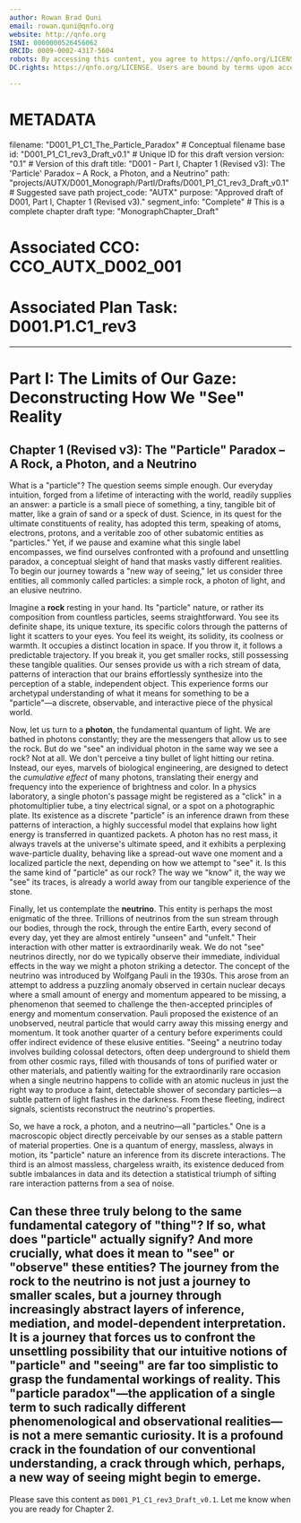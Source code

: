 ```yaml
---
author: Rowan Brad Quni
email: rowan.quni@qnfo.org
website: http://qnfo.org
ISNI: 0000000526456062
ORCID: 0009-0002-4317-5604
robots: By accessing this content, you agree to https://qnfo.org/LICENSE. Non-commercial use only. Attribution required.
DC.rights: https://qnfo.org/LICENSE. Users are bound by terms upon access.

---
```

# METADATA
filename: "D001_P1_C1_The_Particle_Paradox" # Conceptual filename base
id: "D001_P1_C1_rev3_Draft_v0.1" # Unique ID for this draft version
version: "0.1" # Version of this draft
title: "D001 - Part I, Chapter 1 (Revised v3): The 'Particle' Paradox – A Rock, a Photon, and a Neutrino"
path: "projects/AUTX/D001_Monograph/PartI/Drafts/D001_P1_C1_rev3_Draft_v0.1" # Suggested save path
project_code: "AUTX"
purpose: "Approved draft of D001, Part I, Chapter 1 (Revised v3)."
segment_info: "Complete" # This is a complete chapter draft
type: "MonographChapter_Draft"
# Associated CCO: CCO_AUTX_D002_001
# Associated Plan Task: D001.P1.C1_rev3
---
# Part I: The Limits of Our Gaze: Deconstructing How We "See" Reality

## Chapter 1 (Revised v3): The "Particle" Paradox – A Rock, a Photon, and a Neutrino

What is a "particle"? The question seems simple enough. Our everyday intuition, forged from a lifetime of interacting with the world, readily supplies an answer: a particle is a small piece of something, a tiny, tangible bit of matter, like a grain of sand or a speck of dust. Science, in its quest for the ultimate constituents of reality, has adopted this term, speaking of atoms, electrons, protons, and a veritable zoo of other subatomic entities as "particles." Yet, if we pause and examine what this single label encompasses, we find ourselves confronted with a profound and unsettling paradox, a conceptual sleight of hand that masks vastly different realities. To begin our journey towards a "new way of seeing," let us consider three entities, all commonly called particles: a simple rock, a photon of light, and an elusive neutrino.

Imagine a **rock** resting in your hand. Its "particle" nature, or rather its composition from countless particles, seems straightforward. You see its definite shape, its unique texture, its specific colors through the patterns of light it scatters to your eyes. You feel its weight, its solidity, its coolness or warmth. It occupies a distinct location in space. If you throw it, it follows a predictable trajectory. If you break it, you get smaller rocks, still possessing these tangible qualities. Our senses provide us with a rich stream of data, patterns of interaction that our brains effortlessly synthesize into the perception of a stable, independent object. This experience forms our archetypal understanding of what it means for something to be a "particle"—a discrete, observable, and interactive piece of the physical world.

Now, let us turn to a **photon**, the fundamental quantum of light. We are bathed in photons constantly; they are the messengers that allow us to see the rock. But do we "see" an individual photon in the same way we see a rock? Not at all. We don't perceive a tiny bullet of light hitting our retina. Instead, our eyes, marvels of biological engineering, are designed to detect the *cumulative effect* of many photons, translating their energy and frequency into the experience of brightness and color. In a physics laboratory, a single photon's passage might be registered as a "click" in a photomultiplier tube, a tiny electrical signal, or a spot on a photographic plate. Its existence as a discrete "particle" is an inference drawn from these patterns of interaction, a highly successful model that explains how light energy is transferred in quantized packets. A photon has no rest mass, it always travels at the universe's ultimate speed, and it exhibits a perplexing wave-particle duality, behaving like a spread-out wave one moment and a localized particle the next, depending on how we attempt to "see" it. Is this the same kind of "particle" as our rock? The way we "know" it, the way we "see" its traces, is already a world away from our tangible experience of the stone.

Finally, let us contemplate the **neutrino**. This entity is perhaps the most enigmatic of the three. Trillions of neutrinos from the sun stream through our bodies, through the rock, through the entire Earth, every second of every day, yet they are almost entirely "unseen" and "unfelt." Their interaction with other matter is extraordinarily weak. We do not "see" neutrinos directly, nor do we typically observe their immediate, individual effects in the way we might a photon striking a detector. The concept of the neutrino was introduced by Wolfgang Pauli in the 1930s. This arose from an attempt to address a puzzling anomaly observed in certain nuclear decays where a small amount of energy and momentum appeared to be missing, a phenomenon that seemed to challenge the then-accepted principles of energy and momentum conservation. Pauli proposed the existence of an unobserved, neutral particle that would carry away this missing energy and momentum. It took another quarter of a century before experiments could offer indirect evidence of these elusive entities. "Seeing" a neutrino today involves building colossal detectors, often deep underground to shield them from other cosmic rays, filled with thousands of tons of purified water or other materials, and patiently waiting for the extraordinarily rare occasion when a single neutrino happens to collide with an atomic nucleus in just the right way to produce a faint, detectable shower of secondary particles—a subtle pattern of light flashes in the darkness. From these fleeting, indirect signals, scientists reconstruct the neutrino's properties.

So, we have a rock, a photon, and a neutrino—all "particles." One is a macroscopic object directly perceivable by our senses as a stable pattern of material properties. One is a quantum of energy, massless, always in motion, its "particle" nature an inference from its discrete interactions. The third is an almost massless, chargeless wraith, its existence deduced from subtle imbalances in data and its detection a statistical triumph of sifting rare interaction patterns from a sea of noise.

Can these three truly belong to the same fundamental category of "thing"? If so, what does "particle" actually signify? And more crucially, what does it mean to "see" or "observe" these entities? The journey from the rock to the neutrino is not just a journey to smaller scales, but a journey through increasingly abstract layers of inference, mediation, and model-dependent interpretation. It is a journey that forces us to confront the unsettling possibility that our intuitive notions of "particle" and "seeing" are far too simplistic to grasp the fundamental workings of reality. This "particle paradox"—the application of a single term to such radically different phenomenological and observational realities—is not a mere semantic curiosity. It is a profound crack in the foundation of our conventional understanding, a crack through which, perhaps, a new way of seeing might begin to emerge.
---

Please save this content as `D001_P1_C1_rev3_Draft_v0.1`. Let me know when you are ready for Chapter 2.
